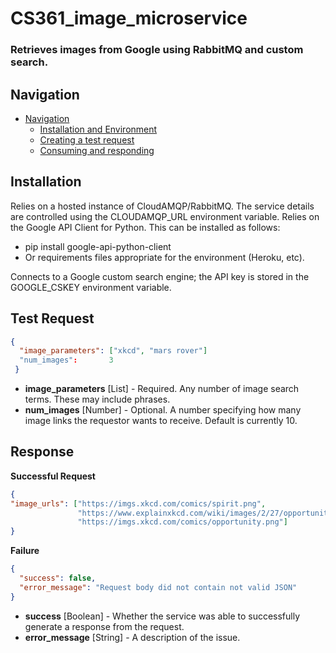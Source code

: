 # CS361_image_microservice
 
### Retrieves images from Google using RabbitMQ and custom search.

## Navigation
<!-- TOC -->
- [Navigation](#navigation)
    - [Installation and Environment](#installation)
    - [Creating a test request](#test-request)
    - [Consuming and responding](#response)
<!-- /TOC -->

## Installation

Relies on a hosted instance of CloudAMQP/RabbitMQ. The service details are controlled using the CLOUDAMQP_URL environment variable. 
Relies on the Google API Client for Python. This can be installed as follows:
   - pip install google-api-python-client
   - Or requirements files appropriate for the environment (Heroku, etc).
  
Connects to a Google custom search engine; the API key is stored in the GOOGLE_CSKEY environment variable.


## Test Request
```json
{
  "image_parameters": ["xkcd", "mars rover"]
  "num_images":       3
 }
 ```
 - **image_parameters** [List] - Required. Any number of image search terms. These may include phrases. 
 - **num_images** [Number]  - Optional. A number specifying how many image links the requestor wants to receive. Default is currently 10.
     
## Response
**Successful Request**
```json
{
"image_urls": ["https://imgs.xkcd.com/comics/spirit.png", 
               "https://www.explainxkcd.com/wiki/images/2/27/opportunity_rover.png", 
               "https://imgs.xkcd.com/comics/opportunity.png"]
}
```
**Failure**
```json
{
  "success": false, 
  "error_message": "Request body did not contain not valid JSON"
}
```
 - **success** [Boolean] - Whether the service was able to successfully generate a response from the request.
 - **error_message** [String] - A description of the issue.
 
 
   
